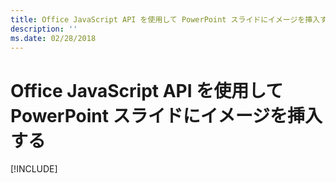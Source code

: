 ```yaml
---
title: Office JavaScript API を使用して PowerPoint スライドにイメージを挿入する
description: ''
ms.date: 02/28/2018
---
```


# <a name="insert-an-image-into-a-powerpoint-slide-using-the-office-javascript-api"></a>Office JavaScript API を使用して PowerPoint スライドにイメージを挿入する

[!INCLUDE[](../includes/powerpoint-tutorial-insert-image.md)]